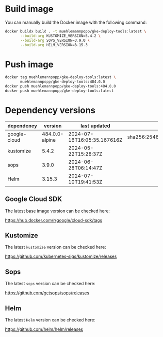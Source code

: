 # Build image

You can manually build the Docker image with the following command:

```bash
docker buildx build . -t muehlemannpopp/gke-deploy-tools:latest \
       --build-arg KUSTOMIZE_VERSION=5.4.2 \
       --build-arg SOPS_VERSION=3.9.0 \
       --build-arg HELM_VERSION=3.15.3
```

# Push image

```bash
docker tag muehlemannpopp/gke-deploy-tools:latest \
       muehlemannpopp/gke-deploy-tools:484.0.0
docker push muehlemannpopp/gke-deploy-tools:484.0.0
docker push muehlemannpopp/gke-deploy-tools:latest
```


# Dependency versions

| dependency   | version                 | last updated                 | digest                       |
|--------------|-------------------------|------------------------------|------------------------------|
| google-cloud | 484.0.0-alpine | 2024-07-16T16:05:35.167616Z | sha256:2546e448718ffa68c934af13728e927f48b5b9fd74aa14539a48e000662413c9 |
| kustomize    | 5.4.2        | 2024-05-22T15:28:37Z            |                              |
| sops         | 3.9.0             | 2024-06-28T06:14:47Z                 |                              |
| Helm         | 3.15.3             | 2024-07-10T19:41:53Z                 |                              |


## Google Cloud SDK

The latest base image version can be checked here:

<https://hub.docker.com/r/google/cloud-sdk/tags>


## Kustomize

The latest `kustomize` version can be checked here:

<https://github.com/kubernetes-sigs/kustomize/releases>


## Sops

The latest `sops` version can be checked here:

<https://github.com/getsops/sops/releases>


## Helm

The latest `Helm` version can be checked here:

<https://github.com/helm/helm/releases>
